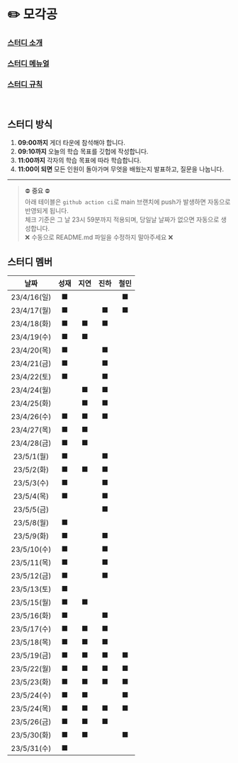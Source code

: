 # ✏️ 모각공

### [스터디 소개](https://jaesa5221.notion.site/3f2283ac086546f396ddb9e84c56e47e)

### [스터디 메뉴얼](https://github.com/we-can-do-better/2023-mogakgong/blob/main/.github/Manual.md)

### [스터디 규칙](https://github.com/we-can-do-better/2023-mogakgong/blob/main/.github/Rule.md)

<br/>

## 스터디 방식

1. **09:00까지** 게더 타운에 참석해야 합니다.
2. **09:10까지** 오늘의 학습 목표를 깃헙에 작성합니다.
3. **11:00까지** 각자의 학습 목표에 따라 학습합니다.
4. **11:00이 되면** 모든 인원이 돌아가며 무엇을 배웠는지 발표하고, 질문을 나눕니다.

---

> ⛔ **중요** ⛔<br/>
> 아래 테이블은 `github action ci`로 main 브랜치에 push가 발생하면 자동으로 반영되게 됩니다.<br/>
> 체크 기준은 그 날 23시 59분까지 적용되며, 당일날 날짜가 없으면 자동으로 생성합니다.<br/>
> ❌ 수동으로 README.md 파일을 수정하지 말아주세요 ❌

## 스터디 멤버
|     날짜     | 성재 | 지연  | 진하 | 철민 |
|:----------:|:----:|:---:|:---:|:---:|
| 23/4/16(일) |■| | |■|
| 23/4/17(월) |■| |■|■|
| 23/4/18(화) |■|■|■| |
| 23/4/19(수) |■|■| | |
| 23/4/20(목) |■| |■| |
| 23/4/21(금) |■| |■| |
| 23/4/22(토) |■| |■| |
| 23/4/24(월) | |■|■| |
| 23/4/25(화) | |■|■| |
| 23/4/26(수) |■|■|■| |
| 23/4/27(목) |■|■| | |
| 23/4/28(금) |■|■| | |
| 23/5/1(월)  |■| |■| |
| 23/5/2(화)  |■|■|■| |
| 23/5/3(수)  |■| |■| |
| 23/5/4(목)  |■| |■| |
| 23/5/5(금)  | | |■| |
| 23/5/8(월)  |■| | | |
| 23/5/9(화)  |■| |■| |
| 23/5/10(수) |■| |■| |
| 23/5/11(목) |■| |■| |
| 23/5/12(금) |■| |■| |
| 23/5/13(토) |■| | | |
| 23/5/15(월) |■|■| | |
| 23/5/16(화) |■| |■| |
| 23/5/17(수) |■|■|■| |
| 23/5/18(목) |■|■|■| |
| 23/5/19(금) |■|■|■|■|
| 23/5/22(월) |■|■|■|■|
| 23/5/23(화) |■|■|■|■|
| 23/5/24(수) |■|■| |■|
| 23/5/24(목) |■|■|■|■|
| 23/5/26(금) |■|■|■| |
| 23/5/30(화) |■|■| |■|
|23/5/31(수)|■| | | |
